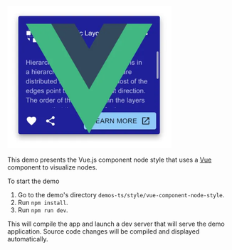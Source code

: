<!--
 //////////////////////////////////////////////////////////////////////////////
 // @license
 // This file is part of yFiles for HTML.
 // Use is subject to license terms.
 //
 // Copyright (c) by yWorks GmbH, Vor dem Kreuzberg 28,
 // 72070 Tuebingen, Germany. All rights reserved.
 //
 //////////////////////////////////////////////////////////////////////////////
-->
<img src="../../../doc/demo-thumbnails/vue-component-node-style.webp" alt="demo-thumbnail" height="320"/>

This demo presents the Vue.js component node style that uses a [Vue](https://vuejs.org/) component to visualize nodes.

To start the demo

1.  Go to the demo's directory `demos-ts/style/vue-component-node-style`.
2.  Run `npm install`.
3.  Run `npm run dev`.

This will compile the app and launch a dev server that will serve the demo application. Source code changes will be compiled and displayed automatically.
